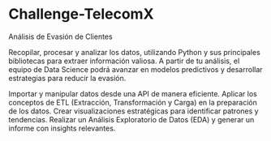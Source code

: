 # Challenge-TelecomX
Análisis de Evasión de Clientes

Recopilar, procesar y analizar los datos, utilizando Python y sus principales bibliotecas para extraer información valiosa.
A partir de tu análisis, el equipo de Data Science podrá avanzar en modelos predictivos y desarrollar estrategias para reducir la evasión.

Importar y manipular datos desde una API de manera eficiente.
Aplicar los conceptos de ETL (Extracción, Transformación y Carga) en la preparación de los datos.
Crear visualizaciones estratégicas para identificar patrones y tendencias.
Realizar un Análisis Exploratorio de Datos (EDA) y generar un informe con insights relevantes.
